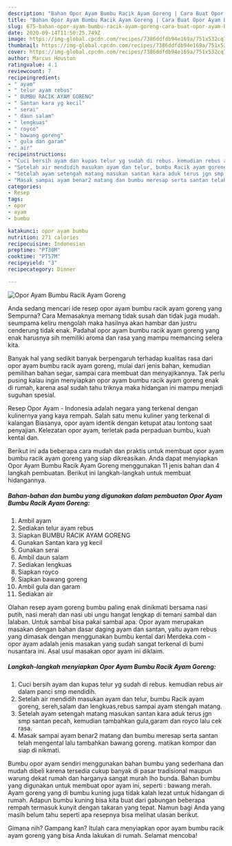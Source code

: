 ```yaml
---
description: "Bahan Opor Ayam Bumbu Racik Ayam Goreng | Cara Buat Opor Ayam Bumbu Racik Ayam Goreng Yang Lezat"
title: "Bahan Opor Ayam Bumbu Racik Ayam Goreng | Cara Buat Opor Ayam Bumbu Racik Ayam Goreng Yang Lezat"
slug: 675-bahan-opor-ayam-bumbu-racik-ayam-goreng-cara-buat-opor-ayam-bumbu-racik-ayam-goreng-yang-lezat
date: 2020-09-14T11:50:25.749Z
image: https://img-global.cpcdn.com/recipes/7386ddfdb94e169a/751x532cq70/opor-ayam-bumbu-racik-ayam-goreng-foto-resep-utama.jpg
thumbnail: https://img-global.cpcdn.com/recipes/7386ddfdb94e169a/751x532cq70/opor-ayam-bumbu-racik-ayam-goreng-foto-resep-utama.jpg
cover: https://img-global.cpcdn.com/recipes/7386ddfdb94e169a/751x532cq70/opor-ayam-bumbu-racik-ayam-goreng-foto-resep-utama.jpg
author: Marcus Houston
ratingvalue: 4.1
reviewcount: 7
recipeingredient:
- " ayam"
- " telur ayam rebus"
- " BUMBU RACIK AYAM GORENG"
- " Santan kara yg kecil"
- " serai"
- " daun salam"
- " lengkuas"
- " royco"
- " bawang goreng"
- " gula dan garam"
- " air"
recipeinstructions:
- "Cuci bersih ayam dan kupas telur yg sudah di rebus. kemudian rebus air dalam panci smp mendidih."
- "Setelah air mendidih masukan ayam dan telur, bumbu Racik ayam goreng, sereh,salam dan lengkuas,rebus sampai ayam stengah matang."
- "Setelah ayam setengah matang masukan santan kara aduk terus jgn smp santan pecah, kemudian tambahkan gula,garam dan royco lalu cek rasa."
- "Masak sampai ayam benar2 matang dan bumbu meresap serta santan telah mengental lalu tambahkan bawang goreng. matikan kompor dan siap di nikmati."
categories:
- Resep
tags:
- opor
- ayam
- bumbu

katakunci: opor ayam bumbu 
nutrition: 271 calories
recipecuisine: Indonesian
preptime: "PT30M"
cooktime: "PT57M"
recipeyield: "3"
recipecategory: Dinner

---
```



![Opor Ayam Bumbu Racik Ayam Goreng](https://img-global.cpcdn.com/recipes/7386ddfdb94e169a/751x532cq70/opor-ayam-bumbu-racik-ayam-goreng-foto-resep-utama.jpg)

Anda sedang mencari ide resep opor ayam bumbu racik ayam goreng yang Sempurna? Cara Memasaknya memang tidak susah dan tidak juga mudah. seumpama keliru mengolah maka hasilnya akan hambar dan justru cenderung tidak enak. Padahal opor ayam bumbu racik ayam goreng yang enak harusnya sih memiliki aroma dan rasa yang mampu memancing selera kita.

Banyak hal yang sedikit banyak berpengaruh terhadap kualitas rasa dari opor ayam bumbu racik ayam goreng, mulai dari jenis bahan, kemudian pemilihan bahan segar, sampai cara membuat dan menyajikannya. Tak perlu pusing kalau ingin menyiapkan opor ayam bumbu racik ayam goreng enak di rumah, karena asal sudah tahu triknya maka hidangan ini mampu menjadi suguhan spesial.

Resep Opor Ayam - Indonesia adalah negara yang terkenal dengan kulinernya yang kaya rempah. Salah satu menu kuliner yang terkenal di kalangan Biasanya, opor ayam identik dengan ketupat atau lontong saat penyajian. Kelezatan opor ayam, terletak pada perpaduan bumbu, kuah kental dan.


Berikut ini ada beberapa cara mudah dan praktis untuk membuat opor ayam bumbu racik ayam goreng yang siap dikreasikan. Anda dapat menyiapkan Opor Ayam Bumbu Racik Ayam Goreng menggunakan 11 jenis bahan dan 4 langkah pembuatan. Berikut ini langkah-langkah untuk membuat hidangannya.

<!--inarticleads1-->

##### Bahan-bahan dan bumbu yang digunakan dalam pembuatan Opor Ayam Bumbu Racik Ayam Goreng:

1. Ambil  ayam
1. Sediakan  telur ayam rebus
1. Siapkan  BUMBU RACIK AYAM GORENG
1. Gunakan  Santan kara yg kecil
1. Gunakan  serai
1. Ambil  daun salam
1. Sediakan  lengkuas
1. Siapkan  royco
1. Siapkan  bawang goreng
1. Ambil  gula dan garam
1. Sediakan  air


Olahan resep ayam goreng bumbu paling enak dinikmati bersama nasi putih, nasi merah dan nasi ubi ungu hangat lengkap di temani sambal dan lalaban. Untuk sambal bisa pakai sambal apa. Opor ayam merupakan masakan dengan bahan dasar daging ayam dan santan, yaitu ayam rebus yang dimasak dengan menggunakan bumbu kental dari Merdeka.com - opor ayam adalah jenis masakan yang sudah sangat terkenal di bumi nusantara ini. Asal usul masakan opor ayam ini diklaim. 

<!--inarticleads2-->

##### Langkah-langkah menyiapkan Opor Ayam Bumbu Racik Ayam Goreng:

1. Cuci bersih ayam dan kupas telur yg sudah di rebus. kemudian rebus air dalam panci smp mendidih.
1. Setelah air mendidih masukan ayam dan telur, bumbu Racik ayam goreng, sereh,salam dan lengkuas,rebus sampai ayam stengah matang.
1. Setelah ayam setengah matang masukan santan kara aduk terus jgn smp santan pecah, kemudian tambahkan gula,garam dan royco lalu cek rasa.
1. Masak sampai ayam benar2 matang dan bumbu meresap serta santan telah mengental lalu tambahkan bawang goreng. matikan kompor dan siap di nikmati.


Bumbu opor ayam sendiri menggunakan bahan bumbu yang sederhana dan mudah dibeli karena tersedia cukup banyak di pasar tradisional maupun warung dekat rumah dan harganya sangat murah lho bunda. Bahan bumbu yang digunakan untuk membuat opor ayam ini, seperti : bawang merah. Ayam goreng yang di bumbu kuning juga tidak kalah lezat untuk hidangan di rumah. Adapun bumbu kuning bisa kita buat dari gabungan beberapa rempah termasuk kunyit dengan takaran yang tepat. Namun bagi Anda yang masih belum tahu seperti apa resepnya bisa melihat ulasan berikut. 

Gimana nih? Gampang kan? Itulah cara menyiapkan opor ayam bumbu racik ayam goreng yang bisa Anda lakukan di rumah. Selamat mencoba!
